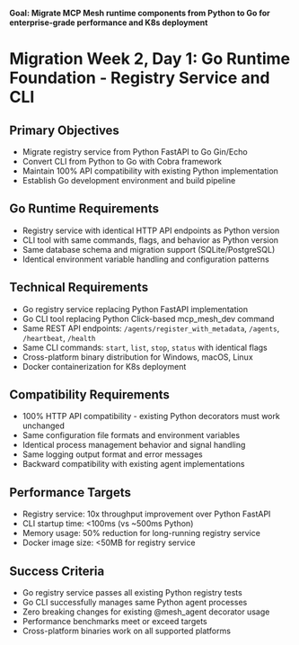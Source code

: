 **Goal: Migrate MCP Mesh runtime components from Python to Go for enterprise-grade performance and K8s deployment**

# Migration Week 2, Day 1: Go Runtime Foundation - Registry Service and CLI

## Primary Objectives
- Migrate registry service from Python FastAPI to Go Gin/Echo
- Convert CLI from Python to Go with Cobra framework
- Maintain 100% API compatibility with existing Python implementation
- Establish Go development environment and build pipeline

## Go Runtime Requirements
- Registry service with identical HTTP API endpoints as Python version
- CLI tool with same commands, flags, and behavior as Python version
- Same database schema and migration support (SQLite/PostgreSQL)
- Identical environment variable handling and configuration patterns

## Technical Requirements
- Go registry service replacing Python FastAPI implementation
- Go CLI tool replacing Python Click-based mcp_mesh_dev command
- Same REST API endpoints: `/agents/register_with_metadata`, `/agents`, `/heartbeat`, `/health`
- Same CLI commands: `start`, `list`, `stop`, `status` with identical flags
- Cross-platform binary distribution for Windows, macOS, Linux
- Docker containerization for K8s deployment

## Compatibility Requirements
- 100% HTTP API compatibility - existing Python decorators must work unchanged
- Same configuration file formats and environment variables
- Identical process management behavior and signal handling
- Same logging output format and error messages
- Backward compatibility with existing agent implementations

## Performance Targets
- Registry service: 10x throughput improvement over Python FastAPI
- CLI startup time: <100ms (vs ~500ms Python)
- Memory usage: 50% reduction for long-running registry service
- Docker image size: <50MB for registry service

## Success Criteria
- Go registry service passes all existing Python registry tests
- Go CLI successfully manages same Python agent processes
- Zero breaking changes for existing @mesh_agent decorator usage
- Performance benchmarks meet or exceed targets
- Cross-platform binaries work on all supported platforms